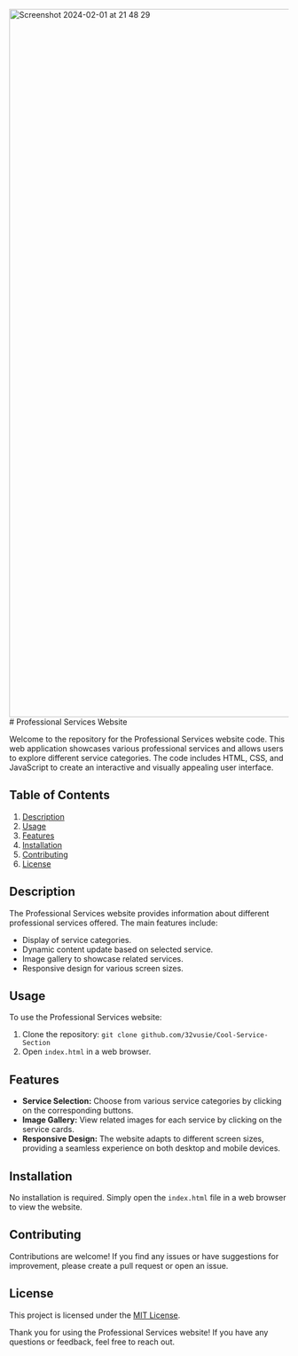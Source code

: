 <img width="1276" alt="Screenshot 2024-02-01 at 21 48 29" src="https://github.com/32vusie/Cool-Service-Section/assets/77724400/22be7443-8f73-4967-bbc2-427a5e2798f8"># Professional Services Website

Welcome to the repository for the Professional Services website code. This web application showcases various professional services and allows users to explore different service categories. The code includes HTML, CSS, and JavaScript to create an interactive and visually appealing user interface.

## Table of Contents
1. [Description](#description)
2. [Usage](#usage)
3. [Features](#features)
4. [Installation](#installation)
5. [Contributing](#contributing)
6. [License](#license)

## Description

The Professional Services website provides information about different professional services offered. The main features include:

- Display of service categories.
- Dynamic content update based on selected service.
- Image gallery to showcase related services.
- Responsive design for various screen sizes.

## Usage

To use the Professional Services website:

1. Clone the repository: `git clone github.com/32vusie/Cool-Service-Section`
2. Open `index.html` in a web browser.

## Features

- **Service Selection:** Choose from various service categories by clicking on the corresponding buttons.
- **Image Gallery:** View related images for each service by clicking on the service cards.
- **Responsive Design:** The website adapts to different screen sizes, providing a seamless experience on both desktop and mobile devices.

## Installation

No installation is required. Simply open the `index.html` file in a web browser to view the website.

## Contributing

Contributions are welcome! If you find any issues or have suggestions for improvement, please create a pull request or open an issue.

## License

This project is licensed under the [MIT License](LICENSE).

Thank you for using the Professional Services website! If you have any questions or feedback, feel free to reach out.
